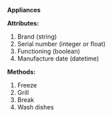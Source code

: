**Appliances**

**Attributes:**
1. Brand (string)
2. Serial number (integer or float)
3. Functioning (boolean)
4. Manufacture date (datetime)


**Methods:**
1. Freeze
2. Grill 
3. Break
4. Wash dishes